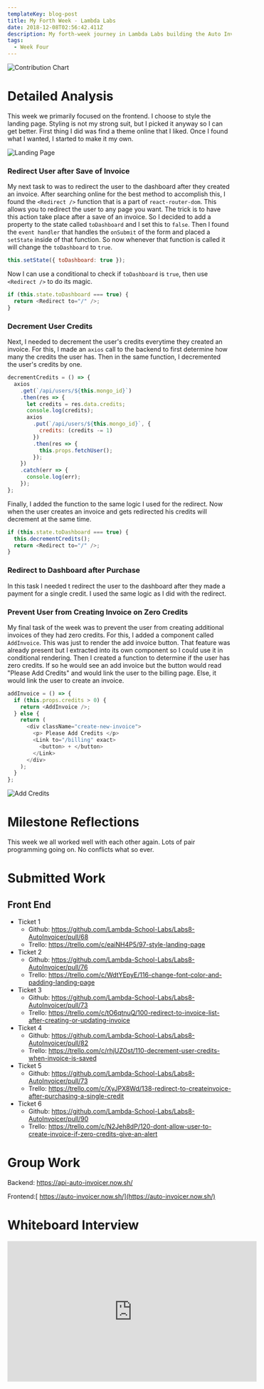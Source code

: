 ```yaml
---
templateKey: blog-post
title: My Forth Week - Lambda Labs
date: 2018-12-08T02:56:42.411Z
description: My forth-week journey in Lambda Labs building the Auto Invoicer!!
tags:
  - Week Four
---
```


![Contribution Chart](/img/contributions.png)

# Detailed Analysis

This week we primarily focused on the frontend. I choose to style the landing page. Styling is not my strong suit, but I picked it anyway so I can get better. First thing I did was find a theme online that I liked. Once I found what I wanted, I started to make it my own.

![Landing Page](/img/landingpage.png)

### Redirect User after Save of Invoice

My next task to was to redirect the user to the dashboard after they created an invoice. After searching online for the best method to accomplish this, I found the `<Redirect />` function that is a part of `react-router-dom`. This allows you to redirect the user to any page you want. The trick is to have this action take place after a save of an invoice. So I decided to add a property to the state called `toDashboard` and I set this to `false`. Then I found the `event handler` that handles the `onSubmit` of the form and placed a `setState` inside of that function. So now whenever that function is called it will change the `toDashboard` to `true`.

```javascript
this.setState({ toDashboard: true });
```

Now I can use a conditional to check if `toDashboard` is `true`, then use `<Redirect />` to do its magic.

```javascript
if (this.state.toDashboard === true) {
  return <Redirect to="/" />;
}
```

### Decrement User Credits

Next, I needed to decrement the user's credits everytime they created an invoice. For this, I made an `axios` call to the backend to first determine how many the credits the user has. Then in the same function, I decremented the user's credits by one.

```javascript
decrementCredits = () => {
  axios
    .get(`/api/users/${this.mongo_id}`)
    .then(res => {
      let credits = res.data.credits;
      console.log(credits);
      axios
        .put(`/api/users/${this.mongo_id}`, {
          credits: (credits -= 1)
        })
        .then(res => {
          this.props.fetchUser();
        });
    })
    .catch(err => {
      console.log(err);
    });
};
```

Finally, I added the function to the same logic I used for the redirect. Now when the user creates an invoice and gets redirected his credits will decrement at the same time.

```javascript
if (this.state.toDashboard === true) {
  this.decrementCredits();
  return <Redirect to="/" />;
}
```

### Redirect to Dashboard after Purchase

In this task I needed t redirect the user to the dashboard after they made a payment for a single credit. I used the same logic as I did with the redirect.

### Prevent User from Creating Invoice on Zero Credits

My final task of the week was to prevent the user from creating additional invoices of they had zero credits. For this, I added a component called `AddInvoice`. This was just to render the add invoice button. That feature was already present but I extracted into its own component so I could use it in conditional rendering. Then I created a function to determine if the user has zero credits. If so he would see an add invoice but the button would read "Please Add Credits" and would link the user to the billing page. Else, it would link the user to create an invoice.

```javascript
addInvoice = () => {
  if (this.props.credits > 0) {
    return <AddInvoice />;
  } else {
    return (
      <div className="create-new-invoice">
        <p> Please Add Credits </p>
        <Link to="/billing" exact>
          <button> + </button>
        </Link>
      </div>
    );
  }
};
```

![Add Credits](/img/addcredits.png)

# Milestone Reflections

This week we all worked well with each other again. Lots of pair programming going on. No conflicts what so ever.

# Submitted Work

## Front End

- Ticket 1
  - Github: <https://github.com/Lambda-School-Labs/Labs8-AutoInvoicer/pull/68>
  - Trello: <https://trello.com/c/eaiNH4P5/97-style-landing-page>
- Ticket 2
  - Github: <https://github.com/Lambda-School-Labs/Labs8-AutoInvoicer/pull/76>
  - Trello: <https://trello.com/c/WdtYEpyE/116-change-font-color-and-padding-landing-page>
- Ticket 3
  - Github: <https://github.com/Lambda-School-Labs/Labs8-AutoInvoicer/pull/73>
  - Trello: <https://trello.com/c/tO6qtnuQ/100-redirect-to-invoice-list-after-creating-or-updating-invoice>
- Ticket 4
  - Github: <https://github.com/Lambda-School-Labs/Labs8-AutoInvoicer/pull/82>
  - Trello: <https://trello.com/c/rhjUZOst/110-decrement-user-credits-when-invoice-is-saved>
- Ticket 5
  - Github: <https://github.com/Lambda-School-Labs/Labs8-AutoInvoicer/pull/73>
  - Trello: <https://trello.com/c/XyJPX8Wd/138-redirect-to-createinvoice-after-purchasing-a-single-credit>
- Ticket 6
  - Github: <https://github.com/Lambda-School-Labs/Labs8-AutoInvoicer/pull/90>
  - Trello: <https://trello.com/c/N2Jeh8dP/120-dont-allow-user-to-create-invoice-if-zero-credits-give-an-alert>

# Group Work

Backend: <https://api-auto-invoicer.now.sh/>

Frontend:[ https://auto-invoicer.now.sh/](https://auto-invoicer.now.sh/)

# Whiteboard Interview

<iframe width="560" height="315" src="https://www.youtube.com/embed/B15jUuDyVYw" frameborder="0" allow="accelerometer; autoplay; encrypted-media; gyroscope; picture-in-picture" allowfullscreen></iframe>
